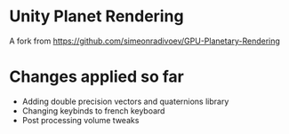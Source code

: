 # Unity Planet Rendering

A fork from https://github.com/simeonradivoev/GPU-Planetary-Rendering

# Changes applied so far

- Adding double precision vectors and quaternions library
- Changing keybinds to french keyboard
- Post processing volume tweaks
